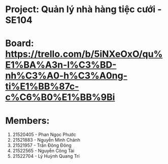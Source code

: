 # Project: Quản lý nhà hàng tiệc cưới - SE104
# Board: https://trello.com/b/5iNXeOxO/qu%E1%BA%A3n-l%C3%BD-nh%C3%A0-h%C3%A0ng-ti%E1%BB%87c-c%C6%B0%E1%BB%9Bi
# Members:
1. 21520405 - Phan Ngọc Phước 
2. 21521883 - Nguyễn Minh Chánh
3. 21521957 - Trần Đông Đông
4. 21522565 - Nguyễn Công Tài
5. 21522704 - Lý Huỳnh Quang Trí
